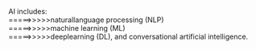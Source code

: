 AI includes:<br/>
=====>>>>>naturallanguage processing (NLP)<br/>
=====>>>>>machine learning (ML)<br/>
=====>>>>>deeplearning (DL), and conversational artificial intelligence.<br/>
